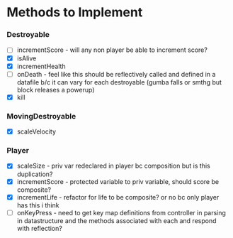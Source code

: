 # Methods to Implement

### Destroyable
- [ ] incrementScore - will any non player be able to increment score?
- [x] isAlive
- [x] incrementHealth
- [ ] onDeath -  feel like this should be reflectively called and defined in a datafile b/c 
it can vary for each destroyable (gumba falls or smthg but block releases a powerup)
- [x] kill

### MovingDestroyable
- [x] scaleVelocity

### Player
- [x] scaleSize - priv var redeclared in player bc composition but is this duplication?
- [x] incrementScore - protected variable to priv variable, should score be composite?
- [x] incrementLife - refactor for life to be composite? or no bc only player has this i think
- [ ] onKeyPress - need to get key map definitions from controller in parsing in datastructure and the
methods associated with each and respond with reflection?
